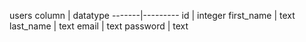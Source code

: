 
users
column | datatype
-------|---------
id | integer
first_name | text
last_name | text
email | text
password | text
